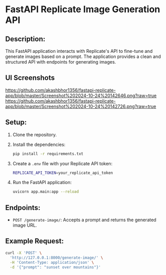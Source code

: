 # FastAPI Replicate Image Generation API

## Description:
This FastAPI application interacts with Replicate's API to fine-tune and generate images based on a prompt. The application provides a clean and structured API with endpoints for generating images.

## UI Screenshots

https://github.com/akashbhor1356/fastapi-replicate-app/blob/master/Screenshot%202024-10-24%20142646.png?raw=true
https://github.com/akashbhor1356/fastapi-replicate-app/blob/master/Screenshot%202024-10-24%20142726.png?raw=true

## Setup:

1. Clone the repository.
2. Install the dependencies:
    ```bash
    pip install -r requirements.txt
    ```
3. Create a `.env` file with your Replicate API token:
    ```bash
    REPLICATE_API_TOKEN=your_replicate_api_token
    ```

4. Run the FastAPI application:
    ```bash
    uvicorn app.main:app --reload
    ```

## Endpoints:
- `POST /generate-image/`: Accepts a prompt and returns the generated image URL.

## Example Request:
```bash
curl -X 'POST' \
  'http://127.0.0.1:8000/generate-image/' \
  -H 'Content-Type: application/json' \
  -d '{"prompt": "sunset over mountains"}'
